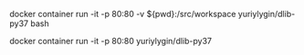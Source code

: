 docker container run -it -p 80:80 -v ${pwd}:/src/workspace yuriylygin/dlib-py37 bash

docker container run -it -p 80:80  yuriylygin/dlib-py37